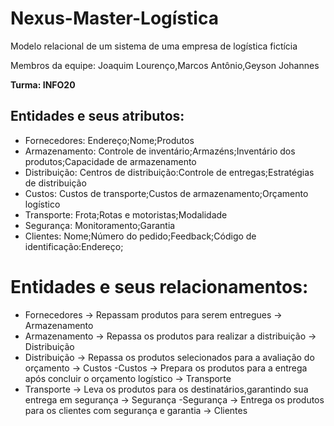 # Nexus-Master-Logística
Modelo relacional de um sistema de uma empresa de logística fictícia

Membros da equipe: Joaquim Lourenço,Marcos Antônio,Geyson Johannes

**Turma: INFO20**

## Entidades e seus atributos:

- Fornecedores: Endereço;Nome;Produtos
- Armazenamento: Controle de inventário;Armazéns;Inventário dos produtos;Capacidade de armazenamento
- Distribuição: Centros de distribuição:Controle de entregas;Estratégias de distribuição
- Custos: Custos de transporte;Custos de armazenamento;Orçamento logístico
- Transporte: Frota;Rotas e motoristas;Modalidade
- Segurança: Monitoramento;Garantia
- Clientes: Nome;Número do pedido;Feedback;Código de identificação:Endereço;

# Entidades e seus relacionamentos:

- Fornecedores -> Repassam produtos para serem entregues -> Armazenamento
- Armazenamento -> Repassa os produtos para realizar a distribuição  -> Distribuição
- Distribuição -> Repassa os produtos selecionados para a avaliação do orçamento -> Custos
-Custos -> Prepara os produtos para a entrega após concluir o orçamento logístico -> Transporte
- Transporte -> Leva os produtos para os destinatários,garantindo sua entrega em segurança -> Segurança
-Segurança -> Entrega os produtos para os clientes com segurança e garantia -> Clientes
